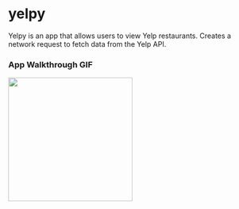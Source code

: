 # yelpy
Yelpy is an app that allows users to view Yelp restaurants. 
Creates a network request to fetch data from the Yelp API.

### App Walkthrough GIF

<img src="http://g.recordit.co/lz6carH6zQ.gif" width=250><br>
